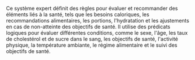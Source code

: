 Ce système expert définit des règles pour évaluer et recommander des éléments liés à la santé, tels que les besoins caloriques, les recommandations alimentaires, les portions, l'hydratation et les ajustements en cas de non-atteinte des objectifs de santé.
Il utilise des prédicats logiques pour évaluer différentes conditions, comme le sexe, l'âge, les taux de cholestérol et de sucre dans le sang, les objectifs de santé, l'activité physique, la température ambiante, le régime alimentaire et le suivi des objectifs de santé.
